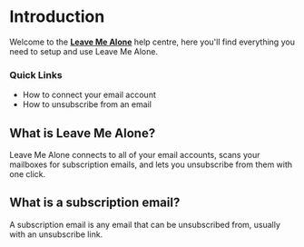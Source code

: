 # Introduction

Welcome to the [**Leave Me Alone**](https://leavemealone.app) help centre, here you'll find everything you need to setup and use Leave Me Alone.

### Quick Links

* How to connect your email account
* How to unsubscribe from an email

## What is Leave Me Alone?

Leave Me Alone connects to all of your email accounts, scans your mailboxes for subscription emails, and lets you unsubscribe from them with one click.

## What is a subscription email?

A subscription email is any email that can be unsubscribed from, usually with an unsubscribe link.

